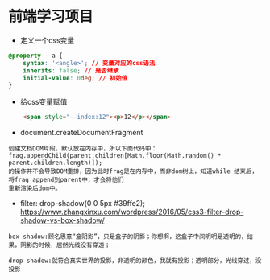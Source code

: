 # 前端学习项目
* 定义一个css变量
```css 
@property --a {
    syntax: '<angle>'; // 变量对应的css语法
    inherits: false; // 是否继承
    initial-value: 0deg; // 初始值
}
```
* 给css变量赋值
```html
    <span style="--index:12"><p>12</p></span>
```

* document.createDocumentFragment
```
创建文档DOM片段，默认放在内存中，所以下面代码中：
frag.appendChild(parent.children[Math.floor(Math.random() * parent.children.length)]);
的操作并不会导致DOM重排，因为此时frag是在内存中，而非dom树上，知道while 结束后，将frag append到parent中，才会将他们
重新渲染后dom中。
```

* filter: drop-shadow(0 0 5px #39ffe2);
https://www.zhangxinxu.com/wordpress/2016/05/css3-filter-drop-shadow-vs-box-shadow/
```
box-shadow:顾名思意“盒阴影”，只是盒子的阴影；你想啊，这盒子中间明明是透明的，结果，阴影的时候，居然光线没有穿透；

drop-shadow:就符合真实世界的投影，非透明的颜色，我就有投影；透明部分，光线穿过，没投影
```